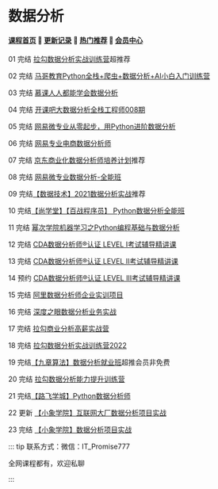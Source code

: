 # 数据分析

#### [**课程首页**](../../README.md) 💖 [**更新记录**](./gxjl-2023.md) 💖 [**热门推荐**](./rmtj.md) 💖 [**会员中心**](./vip.md)

01 完结 [拉勾数据分析实战训练营](https://edu.lagou.com/growth/sem/data_analysis.html)超推荐

02 完结 [马哥教育Python全栈+爬虫+数据分析+AI小白入门训练营](https://ke.qq.com/course/465147)

03 完结 [慕课人人都能学会数据分析](https://class.imooc.com/sale/dataanalysis)

04 完结 [开课吧大数据分析全栈工程师008期](https://ke.qq.com/course/465147)

05 完结 [网易微专业从零起步，用Python进阶数据分析](https://mooc.study.163.com/smartSpec/detail/1202821601.htm)

06 完结 [网易专业电商数据分析师](https://mooc.study.163.com/smartSpec/detail/1001477003.htm)

07 完结 [京东商业化数据分析师培养计划](https://mp.weixin.qq.com/s/4N_iefQqsU_FbaZaRDAHxA)推荐

08 完结 [网易微专业数据分析-全能班](https://mooc.study.163.com/smartSpec/detail/1202883605.htm)

09 完结[【数据技术】2021数据分析实战](https://appze9inzwc2314.pc.xiaoe-tech.com/detail/p_5feeedc5e4b01efc09155c2f/6)推荐

10 完结[【尚学堂】【百战程序员】 Python数据分析全能班](https://www.bz6000.cn/course/list?id=10)

11 完结 [幂次学院机器学习之Python编程基础与数据分析](https://mici.jiqishidai.com/site/course_introduction?id=5)

12 完结 [CDA数据分析师®认证 LEVEL I考试辅导精讲课](https://edu.cda.cn/goods/show/948)

13 完结 [CDA数据分析师®认证 LEVEL II考试辅导精讲课](https://edu.cda.cn/goods/show/949)

14 预约 [CDA数据分析师®认证 LEVEL III考试辅导精讲课](https://edu.cda.cn/goods/show/950)

15 完结 [阿里数据分析师企业实训项目](https://www.iquanwai.com/qw_goods/view/goodsDetail?goodsCode=6904252902230&extensionCode=MTQxNjUyNDcyNTA5NTU5)

16 完结 [深度之眼数据分析业务实战](https://ai.deepshare.net/detail/p_5fa3c9dbe4b0e81f36ccf482/5)

17 完结 [拉勾商业分析高薪实战营](https://www.yuque.com/office/yuque/0/2022/pdf/2675213/1645583479916-f56a7453-4537-4f3b-84db-332ab5275e35.pdf?from=https%3A%2F%2Fwww.yuque.com%2Fxiedaimala%2Ffile%2Fpic%2Fedit)

18 完结 [拉勾数据分析实战训练营2022](https://kaiwu.lagou.com/data_analysis.html)

19 完结[【九章算法】数据分析就业班](https://www.jiuzhang.com/course/104/)超推会员非免费

20 完结 [拉勾数据分析能力提升训练营](https://edu.lagou.com/growth/sem/analysis_promote.html)

21 完结[【路飞学城】Python数据分析师](https://www.luffycity.com/employment-course/23/detail)

22 更新 [【小象学院】互联网大厂数据分析项目实战](https://vip.xxketang.com/detail/p_6306e9ade4b050af23adfdf8/6?product_id=p_6306e9ade4b050af23adfdf8)

23 完结 [【小象学院】数据分析项目实战](https://vip.xxketang.com/p/t_pc/goods_pc_detail/goods_detail/p_630c5940e4b050af23af9d05)



::: tip
联系方式：微信：IT_Promise777

全网课程都有，欢迎私聊

 

:::